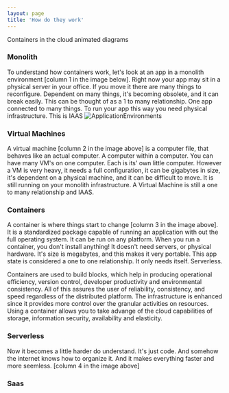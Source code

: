 ```yaml
---
layout: page
title: 'How do they work'
---
```


Containers in the cloud
animated diagrams

### Monolith

To understand how containers work, let's look at an app in a monolith environment [column 1 in the image below]. Right now your app may sit in a physical server in your office. If you move it there are many things to reconfigure. Dependent on many things, it's becoming obsolete, and it can break easily. This can be thought of as a 1 to many relationship. One app connected to many things. To run your app this way you need physical infrastructure. This is IAAS
![ApplicationEnvironments]({{site.baseurl}}/images/appEnvironments.png) 

### Virtual Machines
A virtual machine [column 2 in the image above] is a computer file, that behaves like an actual computer. A computer within a computer. You can have many VM's on one computer. Each is its' own little computer. However a VM is very heavy, it needs a full configuration, it can be gigabytes in size, it's dependent on a physical machine, and it can be difficult to move. It is still running on your monolith infrastructure. A Virtual Machine is still a one to many relationship and IAAS.  

### Containers
A container is where things start to change [column 3 in the image above]. It is a standardized package capable of running an application with out the full operating system. It can be run on any platform. When you run a container, you don't install anything!  It doesn't need servers, or physical hardware. It's size is megabytes, and this makes it very portable. This app state is considered a one to one relationship. It only needs itself. Serverless. 

Containers are used to build blocks, which help in producing operational efficiency, version control, developer productivity and environmental consistency. All of this assures the user of reliability, consistency, and speed regardless of the distributed platform. The infrastructure is enhanced since it provides more control over the granular activities on resources. Using a container allows you to take advange of the cloud capabilities of storage, information security, availability and elasticity.

### Serverless
Now it becomes a little harder do understand. It's just code. And somehow the internet knows how to organize it. And it makes everything faster and more seemless. [column 4 in the image above]

### Saas